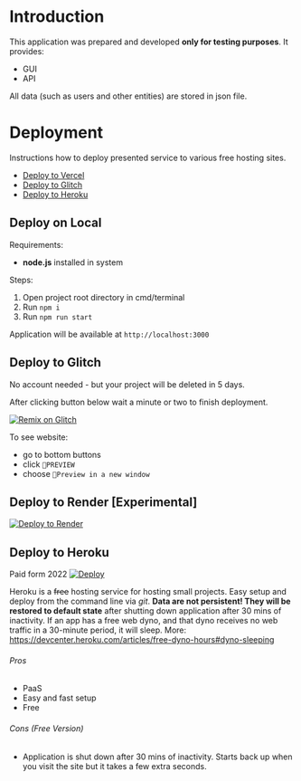 # Introduction

This application was prepared and developed **only for testing purposes**. It provides:
- GUI
- API

All data (such as users and other entities) are stored in json file.

# Deployment

Instructions how to deploy presented service to various free hosting sites. 

* [Deploy to Vercel](#deploy-to-vercel)
* [Deploy to Glitch](#deploy-to-glitch)
* [Deploy to Heroku](#deploy-to-heroku)

## Deploy on **Local**

Requirements:
- **node.js** installed in system

Steps:
1. Open project root directory in cmd/terminal
1. Run `npm i`
1. Run `npm run start`

Application will be available at `http://localhost:3000`

## Deploy to **Glitch**
No account needed - but your project will be deleted in 5 days.

After clicking button below wait a minute or two to finish deployment.

[![Remix on Glitch](https://cdn.glitch.me/2703baf2-b643-4da7-ab91-7ee2a2d00b5b%2Fremix-button-v2.svg)](https://glitch.com/edit/#!/import/github/jaktestowac/rest-api-demo)

To see website: 

* go to bottom buttons
* click `🔎PREVIEW`
* choose `👯Preview in a new window` 

## Deploy to **Render** [Experimental]
[![Deploy to Render](https://render.com/images/deploy-to-render-button.svg)](https://render.com/deploy?repo=https://github.com/jaktestowac/rest-api-demo)

## Deploy to **Heroku**
Paid form 2022
<a href="https://heroku.com/deploy?template=https://github.com/jaktestowac/rest-api-demo/tree/main">
    <img src="https://www.herokucdn.com/deploy/button.svg" alt="Deploy">
</a>

Heroku is a ~~free~~ hosting service for hosting small projects. Easy setup and deploy from the command line via _git_.
**Data are not persistent! They will be restored to default state** after shutting down application after 30 mins of inactivity.
If an app has a free web dyno, and that dyno receives no web traffic in a 30-minute period, it will sleep.
More: https://devcenter.heroku.com/articles/free-dyno-hours#dyno-sleeping


###### Pros

* PaaS
* Easy and fast setup
* Free

###### Cons (Free Version)

* Application is shut down after 30 mins of inactivity.
  Starts back up when you visit the site but it takes a few extra seconds.


